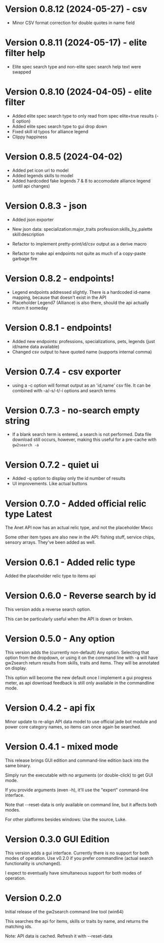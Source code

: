 # Version 0.8.12 (2024-05-27) - csv

- Minor CSV format correction for double quotes in name field

# Version 0.8.11 (2024-05-17) - elite filter help

- Elite spec search type and non-elite spec search help text were swapped

# Version 0.8.10 (2024-04-05) - elite filter

- Added elite spec search type to only read from spec elite=true results (-E option)
- Added elite spec search type to gui drop down
- Fixed skill id typos for alliance legend
- Clippy happiness

# Version 0.8.5 (2024-04-02)

- Added pet icon url to model
- Added legends skills to model
- Added hardcoded fake legends 7 & 8 to accomodate alliance legend (until api changes)

# Version 0.8.3 - json

- Added json exporter
- New json data:
	specialization:major_traits
	profession:skills_by_palette
	skill:description

- Refactor to implement pretty-print/id/csv output as a derive macro
- Refactor to make api endpoints not quite as much of a copy-paste garbage fire

# Version 0.8.2 - endpoints!

- Legend endpoints addressed slightly. There is a hardcoded id-name mapping, because that doesn't exist in the API
- Placeholder Legend7 (Alliance) is also there, should the api actually return it someday

# Version 0.8.1 - endpoints!

- Added new endpoints: professions, specializations, pets, legends (just id/name data available)
- Changed csv output to have quoted name (supports internal comma)

# Version 0.7.4 - csv exporter

- using a -c option will format output as an 'id,name' csv file. It can be combined with -a/-s/-t/-i options and search terms

# Version 0.7.3 - no-search empty string

- If a blank search term is entered, a search is not performed. Data file download still occurs, however, making this useful for a pre-cache with `gw2search -a`

# Version 0.7.2 - quiet ui

- Added -q option to display only the id number of results
- UI improvements. Like actual buttons

# Version 0.7.0 - Added official relic type Latest

The Anet API now has an actual relic type, and not the placeholder Mwcc

Some other item types are also new in the API: fishing stuff, service chips, sensory arrays. They've been added as well.

# Version 0.6.1 - Added relic type

Added the placeholder relic type to items api

# Version 0.6.0 - Reverse search by id

This version adds a reverse search option.

This can be particularly useful when the API is down or broken.

# Version 0.5.0 - Any option

This version adds the (currently non-default) Any option. Selecting that option from the dropdown, or using it on the command line with -a will have gw2search return results from skills, traits and items. They will be annotated on display.

This option will become the new default once I implement a gui progress meter, as api download feedback is still only available in the commandline mode.

# Version 0.4.2 - api fix

Minor update to re-align API data model to use official jade bot module and power core category names, so items can once again be searched.

# Version 0.4.1 - mixed mode

This release brings GUI edition and command-line edition back into the same binary.

Simply run the executable with no arguments (or double-click) to get GUI mode.

If you provide arguments (even -h), it'll use the "expert" command-line interface.

Note that --reset-data is only available on command line, but it affects both modes.

For other platforms besides windows: Use the source, Luke.

# Version 0.3.0 GUI Edition

This version adds a gui interface. Currently there is no support for both modes of operation. Use v0.2.0 if you prefer commandline (actual search functionality is unchanged).

I expect to eventually have simultaneous support for both modes of operation.

# Version 0.2.0

Initial release of the gw2search command line tool (win64)

This searches the api for items, skills or traits by name, and returns the matching ids.

Note: API data is cached. Refresh it with --reset-data
